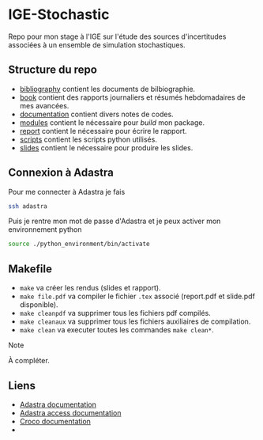 # IGE-Stochastic
Repo pour mon stage à l'IGE sur l'étude des sources d'incertitudes associées à un ensemble de simulation stochastiques.

## Structure du repo
- [bibliography](bibliography/) contient les documents de bilbiographie.
- [book](book/) contient des rapports journaliers et résumés hebdomadaires de mes avancées.
- [documentation](documentation/) contient divers notes de codes.
- [modules](modules/) contient le nécessaire pour *build* mon package.
- [report](report/) contient le nécessaire pour écrire le rapport.
- [scripts](scripts/) contient les scripts python utilisés.
- [slides](slides/) contient le nécessaire pour produire les slides.

## Connexion à Adastra
Pour me connecter à Adastra je fais 
```bash
ssh adastra
```

Puis je rentre mon mot de passe d'Adastra et je peux activer mon environnement python
```bash
source ./python_environment/bin/activate
```  

## Makefile
- `make` va créer les rendus (slides et rapport).
- `make file.pdf` va compiler le fichier `.tex` associé (report.pdf et slide.pdf disponible).
- `make cleanpdf` va supprimer tous les fichiers pdf compilés.
- `make cleanaux` va supprimer tous les fichiers auxiliaires de compilation.
- `make clean` va executer toutes les commandes `make clean*`.


> [!NOTE]
> À compléter.

## Liens
- [Adastra documentation](https://dci.dci-gitlab.cines.fr/webextranet/)
- [Adastra access documentation](https://dci.dci-gitlab.cines.fr/webextranet/user_support/index.html#adastra-accessing-account-opening)
- [Croco documentation](https://croco-ocean.gitlabpages.inria.fr/croco_doc/)
- 